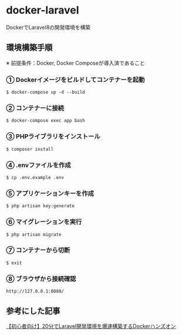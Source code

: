 # docker-laravel
DockerでLaravel8の開発環境を構築

## 環境構築手順
※ 前提条件：Docker, Docker Composeが導入済であること

### ① Dockerイメージをビルドしてコンテナーを起動
```
$ docker-compose up -d --build
```
### ② コンテナーに接続
```
$ docker-compose exec app bash
```

### ③ PHPライブラリをインストール
```
$ composer install
```

### ④ .envファイルを作成
```
$ cp .env.example .env
```

### ⑤ アプリケーションキーを作成
```
$ php artisan key:generate
```

### ⑥ マイグレーションを実行
```
$ php artisan migrate
```

### ⑦ コンテナーから切断
```
$ exit
```

### ⑧ ブラウザから接続確認
```
http://127.0.0.1:8080/
```

## 参考にした記事
[【初心者向け】20分でLaravel開発環境を爆速構築するDockerハンズオン](https://qiita.com/ucan-lab/items/56c9dc3cf2e6762672f4)

